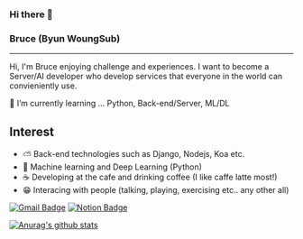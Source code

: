 ### Hi there 👋

### Bruce (Byun WoungSub)
---
Hi, I'm Bruce enjoying challenge and experiences.
I want to become a Server/AI developer who develop services that everyone in the world can convieniently use.


🌱 I’m currently learning ... Python, Back-end/Server, ML/DL

## Interest
 - ⛅ Back-end technologies such as Django, Nodejs, Koa etc.
 - 🤖 Machine learning and Deep Learning (Python)
 - ☕ Developing at the cafe and drinking coffee (I like caffe latte most!)
 - 😁 Interacing with people (talking, playing, exercising etc.. any other all)

[![Gmail Badge](https://img.shields.io/badge/Gmail-d14836?style=flat-square&logo=Gmail&logoColor=white&link=mailto:woungsub1234@gmail.com)](mailto:woungsub1234@gmail.com)
[![Notion Badge](https://img.shields.io/badge/Notion-000000?style=flat-square&logo=Notion&logoColor=white&link=https://www.notion.so/Study-1bc3f8c8fa23453b9179b05341dad986)](https://www.notion.so/Study-1bc3f8c8fa23453b9179b05341dad986)

[![Anurag's github stats](https://github-readme-stats.vercel.app/api?username=icefirebear)](https://github.com/anuraghazra/github-readme-stats)
